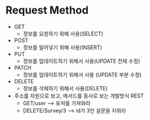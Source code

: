 # Request Method

- GET
    - 정보를 요청하기 위해 사용(SELECT)
- POST
    - 정보를 밀어넣기 위해 사용(INSERT)
- PUT
    - 정보를 업데이트하기 위해서 사용(UPDATE 전체 수정)
- PATCH
    - 정보를 업데이트하기 위해서 사용 (UPDATE 부분 수정)
- DELETE
    - 정보를 삭제하기 위해서 사용(DELETE)
- 주소를 자원으로 보고, 메서드를 동사로 보는 개발방식 REST
    - GET/user —> 유저를 가져와라
    - DELETE/Survey/3 —> id가 3인 설문을 지워라
